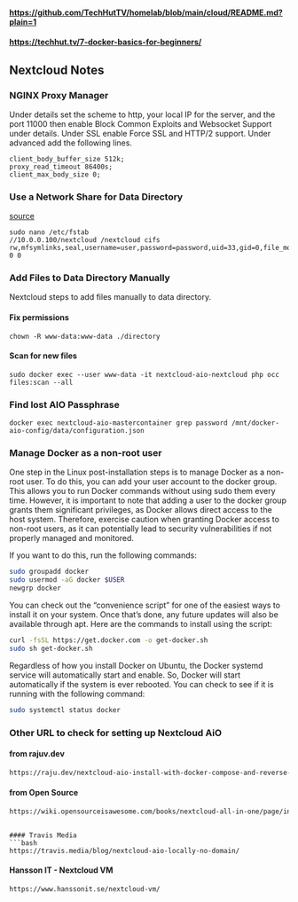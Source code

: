#### https://github.com/TechHutTV/homelab/blob/main/cloud/README.md?plain=1

#### https://techhut.tv/7-docker-basics-for-beginners/

## Nextcloud Notes

### NGINX Proxy Manager
Under details set the scheme to http, your local IP for the server, and the port 11000 then enable Block Common Exploits and Websocket Support under details. Under SSL enable Force SSL and HTTP/2 support. Under advanced add the following lines.
```
client_body_buffer_size 512k;
proxy_read_timeout 86400s;
client_max_body_size 0;
```

### Use a Network Share for Data Directory
[source](https://github.com/nextcloud/all-in-one?tab=readme-ov-file#can-i-use-a-cifssmb-share-as-nextclouds-datadir)
```
sudo nano /etc/fstab
//10.0.0.100/nextcloud /nextcloud cifs rw,mfsymlinks,seal,username=user,password=password,uid=33,gid=0,file_mode=0770,dir_mode=0770 0 0
```
### Add Files to Data Directory Manually
Nextcloud steps to add files manually to data directory. 
#### Fix permissions 
```
chown -R www-data:www-data ./directory
```
#### Scan for new files
```
sudo docker exec --user www-data -it nextcloud-aio-nextcloud php occ files:scan --all
```
### Find lost AIO Passphrase
```
docker exec nextcloud-aio-mastercontainer grep password /mnt/docker-aio-config/data/configuration.json
```

### Manage Docker as a non-root user

One step in the Linux post-installation steps is to manage Docker as a non-root user. To do this, you can add your user account to the docker group. This allows you to run Docker commands without using sudo them every time. However, it is important to note that adding a user to the docker group grants them significant privileges, as Docker allows direct access to the host system. Therefore, exercise caution when granting Docker access to non-root users, as it can potentially lead to security vulnerabilities if not properly managed and monitored.

If you want to do this, run the following commands:
```bash
sudo groupadd docker
sudo usermod -aG docker $USER
newgrp docker
```

You can check out the “convenience script” for one of the easiest ways to install it on your system. Once that’s done, any future updates will also be available through apt. Here are the commands to install using the script:
```bash
curl -fsSL https://get.docker.com -o get-docker.sh
sudo sh get-docker.sh
```
Regardless of how you install Docker on Ubuntu, the Docker systemd service will automatically start and enable. So, Docker will start automatically if the system is ever rebooted. You can check to see if it is running with the following command:
```bash
sudo systemctl status docker
```


### Other URL to check for setting up Nextcloud AiO

#### from rajuv.dev
```bash
https://raju.dev/nextcloud-aio-install-with-docker-compose-and-reverse-proxy/
```

#### from Open Source 
```bash
https://wiki.opensourceisawesome.com/books/nextcloud-all-in-one/page/install-and-setup-nextcloud-all-in-one-aio
```
```

#### Travis Media
```bash
https://travis.media/blog/nextcloud-aio-locally-no-domain/
```

#### Hansson IT - Nextcloud VM
```bash
https://www.hanssonit.se/nextcloud-vm/
```
